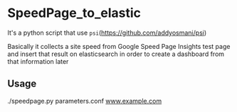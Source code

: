 # SpeedPage_to_elastic

It's a python script that use `psi`(https://github.com/addyosmani/psi)

Basically it collects a site speed from Google Speed Page Insights test page and insert that result on elasticsearch in order to create a dashboard from that information later


## Usage 
./speedpage.py parameters.conf www.example.com
